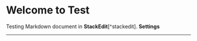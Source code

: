 Welcome to Test
===================


Testing Markdown document in **StackEdit**[^stackedit].  <i class="icon-cog"></i> **Settings** 

----------


